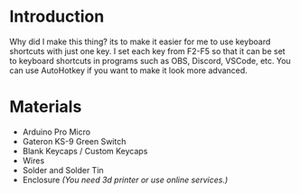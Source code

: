 # Introduction
Why did I make this thing? its to make it easier for me to use keyboard shortcuts with just one key. I set each key from F2-F5 so that it can be set to keyboard shortcuts in programs such as OBS, Discord, VSCode, etc. You can use AutoHotkey if you want to make it look more advanced.

# Materials
- Arduino Pro Micro
- Gateron KS-9 Green Switch
- Blank Keycaps / Custom Keycaps
- Wires
- Solder and Solder Tin
- Enclosure *(You need 3d printer or use online services.)*

